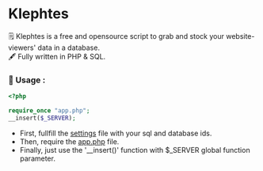 # Klephtes
🗒 Klephtes is a free and opensource script to grab and stock your website-viewers' data in a database.  
🖋 Fully written in PHP & SQL.  

### 📌 Usage :
```php
<?php

require_once "app.php";
__insert($_SERVER);

```  
- First, fullfill the <a href="https://github.com/4m4Sec/Kleptes/blob/main/settings/sql-ids.json">settings</a> file with your sql and database ids.  
- Then, require the <a href="https://github.com/4m4Sec/Kleptes/blob/main/app.php">app.php</a> file.  
- Finally, just use the '__insert()' function with $_SERVER global function parameter.
